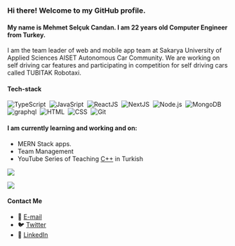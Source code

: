 ### Hi there! Welcome to my GitHub profile.

#### My name is Mehmet Selçuk Candan. I am 22 years old Computer Engineer from Turkey.
I am the team leader of web and mobile app team at Sakarya University of Applied Sciences AISET Autonomous Car Community.
We are working on self driving car features and participating in competition for self driving cars called TUBITAK Robotaxi.

#### Tech-stack
![TypeScript](https://img.shields.io/badge/-TypeScript-141a20?style=flat&logo=Typescript&logoColor=3178C6)&nbsp;
![JavaSript](https://img.shields.io/badge/-JavaScript-141a20?style=flat&logo=Javascript&logoColor=FCDC00)&nbsp;
![ReactJS](https://img.shields.io/badge/-React-141a20?style=flat&logo=react&logoColor=61DAFB)&nbsp;
![NextJS](https://img.shields.io/badge/-Next.js-141a20?style=flat&logo=next.js&logoColor=ffffff)&nbsp;
![Node.js](https://img.shields.io/badge/-Node.js-141a20?style=flat&logo=Node.js&logoColor=75AC63)&nbsp;
![MongoDB](https://img.shields.io/badge/-MongoDB-141a20?style=flat&logo=Mongodb&logoColor=75AC63)&nbsp;
![graphql](https://img.shields.io/badge/-GraphQL-141a20?style=flat&logo=graphql&logoColor=E00097)&nbsp;
![HTML](https://img.shields.io/badge/-HTML-141a20?style=flat&logo=HTML5)&nbsp;
![CSS](https://img.shields.io/badge/-CSS-141a20?style=flat&logo=CSS3&logoColor=1572B6)&nbsp;
![Git](https://img.shields.io/badge/-Git-141a20?style=flat&logo=git)&nbsp;

#### I am currently learning and working and on:
- MERN Stack apps.
- Team Management
- YouTube Series of Teaching [C++](https://www.youtube.com/playlist?list=PLz6SDisuWfGMvObutG8YyivJ4AES2WA4i) in Turkish

![](https://github-readme-stats.vercel.app/api?username=mscandan&include_all_commits=true&show_icons=true&theme=radical&count_private=true)

![](https://github-readme-stats.vercel.app/api/top-langs/?username=mscandan&layout=compact&theme=radical&count_private=true)


#### Contact Me
- 📨 [E-mail](mailto:mehmetselcukcandan@icloud.com)
- 🐦 [Twitter](https://twitter.com/mscandandev)
- 👜 [LinkedIn](https://www.linkedin.com/in/mehmetselcukcandan)

